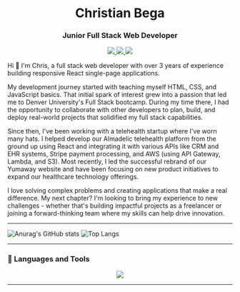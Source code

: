 <h1 align="center">Christian Bega</h1>
<h3 align="center">Junior Full Stack Web Developer</h3>

<p align="center" marginTop="5rem">
  <a href="https://docs.google.com/document/d/1D2z1CbWzSJKPXjojNp60Mkzq3B66Cqd-/edit?usp=sharing&ouid=108432228010067374897&rtpof=true&sd=true" target="_blank">
    <img src="https://custom-icon-badges.demolab.com/badge/-Resume%20-CE4630?style=for-the-badge&logoColor=white&logo=download" />
  </a>
  <a href="https://www.linkedin.com/in/christianbega/" target="_blank">
    <img src="https://img.shields.io/badge/LinkedIn-blue?style=for-the-badge&logo=linkedin">
  </a>
  <a href="https://christianbega.netlify.app" target="_blank">
    <img src="https://custom-icon-badges.demolab.com/badge/-Portfolio%20-E1AD0E?style=for-the-badge&logoColor=white&logo=rocket" />
  </a> 
</p>



Hi 👋 I'm Chris, a full stack web developer with over 3 years of experience building responsive React single-page applications. 

My development journey started with teaching myself HTML, CSS, and JavaScript basics. That initial spark of interest grew into a passion that led me to Denver University's Full Stack bootcamp. During my time there, I had the opportunity to collaborate with other developers to plan, build, and deploy real-world projects that solidified my full stack capabilities.

Since then, I've been working with a telehealth startup where I've worn many hats. I helped develop our Almadelic telehealth platform from the ground up using React and integrating it with various APIs like CRM and EHR systems, Stripe payment processing, and AWS (using API Gateway, Lambda, and S3). Most recently, I led the successful rebrand of our Yumaway website and have been focusing on new product initiatives to expand our healthcare technology offerings.

I love solving complex problems and creating applications that make a real difference. My next chapter? I'm looking to bring my experience to new challenges - whether that's building impactful projects as a freelancer or joining a forward-thinking team where my skills can help drive innovation.


---
<!-- <p><img align="left" src="https://github-readme-stats.vercel.app/api?username=christianbega&show_icons=true&locale=en" alt="christianbega" /></p>
<p><img align="center" src="https://github-readme-stats.vercel.app/api/top-langs?username=christianbega&show_icons=true&locale=en&layout=compact" alt="christianbega" /></p> -->

![Anurag's GitHub stats](https://github-readme-stats.vercel.app/api?username=christianbega&show_icons=true&locale=en)
![Top Langs](https://github-readme-stats.vercel.app/api/top-langs?username=christianbega&show_icons=true&locale=en&layout=compact)



---

### 🧰 Languages and Tools
<p align="center">
  <a href="https://skillicons.dev">
    <img src="https://skillicons.dev/icons?i=js,react,mongodb,express,nodejs,graphql,html,css,figma,git,heroku,netlify,mysql,materialui,jquery,tailwind,bootstrap,sass,apollo, " />
  </a>
</p>

--- 

          
